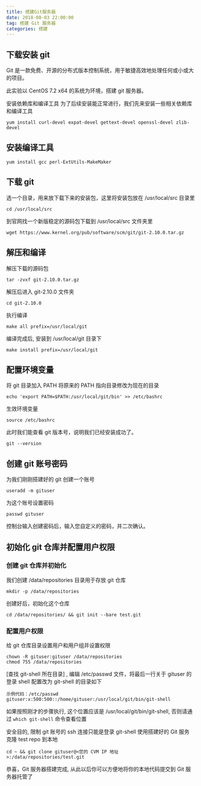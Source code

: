 ```yaml
---
title: 搭建Git服务器
date: 2018-08-03 22:00:00
tag: 搭建 Git 服务器
categories: 搭建
---
```


## 下载安装 git

Git 是一款免费、开源的分布式版本控制系统，用于敏捷高效地处理任何或小或大的项目。

此实验以 CentOS 7.2 x64 的系统为环境，搭建 git 服务器。

安装依赖库和编译工具
为了后续安装能正常进行，我们先来安装一些相关依赖库和编译工具
```
yum install curl-devel expat-devel gettext-devel openssl-devel zlib-devel
```

## 安装编译工具
```
yum install gcc perl-ExtUtils-MakeMaker
```

## 下载 git

选一个目录，用来放下载下来的安装包，这里将安装包放在 /usr/local/src 目录里
```
cd /usr/local/src
```
到官网找一个新版稳定的源码包下载到 /usr/local/src 文件夹里
```
wget https://www.kernel.org/pub/software/scm/git/git-2.10.0.tar.gz
```

## 解压和编译

解压下载的源码包
```
tar -zvxf git-2.10.0.tar.gz
```
解压后进入 git-2.10.0 文件夹
```
cd git-2.10.0
```
执行编译
```
make all prefix=/usr/local/git
```
编译完成后, 安装到 /usr/local/git 目录下
```
make install prefix=/usr/local/git
```


## 配置环境变量

将 git 目录加入 PATH
将原来的 PATH 指向目录修改为现在的目录
```
echo 'export PATH=$PATH:/usr/local/git/bin' >> /etc/bashrc
```
生效环境变量
```
source /etc/bashrc
```
此时我们能查看 git 版本号，说明我们已经安装成功了。
```
git --version
```


## 创建 git 账号密码

为我们刚刚搭建好的 git 创建一个账号
```
useradd -m gituser
```
为这个账号设置密码
```
passwd gituser
```
控制台输入创建密码后，输入您自定义的密码，并二次确认。


## 初始化 git 仓库并配置用户权限

### 创建 git 仓库并初始化
我们创建 /data/repositories 目录用于存放 git 仓库
```
mkdir -p /data/repositories
```
创建好后，初始化这个仓库
```
cd /data/repositories/ && git init --bare test.git
```
### 配置用户权限

给 git 仓库目录设置用户和用户组并设置权限
```
chown -R gituser:gituser /data/repositories
chmod 755 /data/repositories
```
[查找 git-shell 所在目录] , 编辑 /etc/passwd 文件，将最后一行关于 gituser 的登录 shell 配置改为 git-shell 的目录如下
```
示例代码：/etc/passwd
gituser:x:500:500::/home/gituser:/usr/local/git/bin/git-shell
```
如果按照刚才的步骤执行, 这个位置应该是 /usr/local/git/bin/git-shell, 否则请通过 ```which git-shell``` 命令查看位置

安全目的, 限制 git 账号的 ssh 连接只能是登录 git-shell
使用搭建好的 Git 服务
克隆 test repo 到本地
```
cd ~ && git clone gituser@<您的 CVM IP 地址>:/data/repositories/test.git
```
恭喜，Git 服务器搭建完成, 从此以后你可以方便地将你的本地代码提交到 Git 服务器托管了